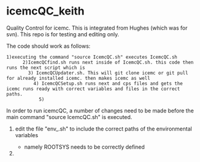 # icemcQC_keith
Quality Control for icemc. This is integrated from Hughes (which was for svn). This repo is for testing and editing only.

The code should work as follows: 

	1)executing the command "source IcemcQC.sh" executes IcemcQC.sh
          2)IcemcQCfind.sh runs next inside of IcemcQC.sh. this code then runs the next script which is
            3) IcemcQCUpdater.sh. This will git clone icemc or git pull for already installed icemc. then makes icemc as well
              4) IcemcQCSetup.sh runs next and cps files and gets the icemc runs ready with correct variables and files in the correct paths. 
                5)


In order to run icemcQC, a number of changes need to be made before the main command "source IcemcQC.sh" is executed.

1. edit the file "env_.sh" to include the correct paths of the environmental variables 
     - namely ROOTSYS needs to be correctly defined

2. 
